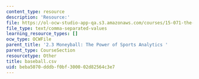 ```yaml
---
content_type: resource
description: 'Resource:'
file: https://ol-ocw-studio-app-qa.s3.amazonaws.com/courses/15-071-the-analytics-edge-spring-2017/beba5070dddbf0bf300002d82564c3e7_baseball.csv
file_type: text/comma-separated-values
learning_resource_types: []
ocw_type: OCWFile
parent_title: '2.3 Moneyball: The Power of Sports Analytics '
parent_type: CourseSection
resourcetype: Other
title: baseball.csv
uid: beba5070-dddb-f0bf-3000-02d82564c3e7
---
```

